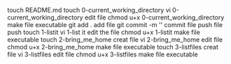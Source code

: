 touch README.md
touch 0-current_working_directory
vi 0-current_working_directory edit file
chmod u+x 0-current_working_directory make file executable
git add . add file
git commit -m '' commit file
push file push
touch 1-listit
vi 1-list it edit the file
chmod u+x 1-listit make file executable 
touch 2-bring_me_home creat file
vi 2-bring_me_home edit file
chmod u+x 2-bring_me_home make file executable
touch 3-listfiles creat file
vi 3-listfiles edit file
chmod u+x 3-listfiles make file executable
